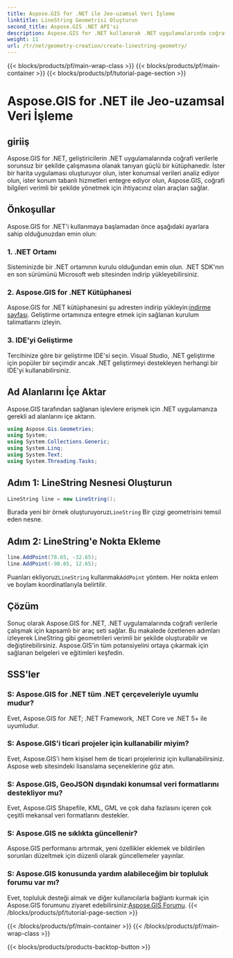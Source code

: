 ```yaml
---
title: Aspose.GIS for .NET ile Jeo-uzamsal Veri İşleme
linktitle: LineString Geometrisi Oluşturun
second_title: Aspose.GIS .NET API'si
description: Aspose.GIS for .NET kullanarak .NET uygulamalarında coğrafi verilerle nasıl çalışılacağını öğrenin. Haritaları zahmetsizce oluşturun, analiz edin ve görselleştirin.
weight: 11
url: /tr/net/geometry-creation/create-linestring-geometry/
---
```


{{< blocks/products/pf/main-wrap-class >}}
{{< blocks/products/pf/main-container >}}
{{< blocks/products/pf/tutorial-page-section >}}

# Aspose.GIS for .NET ile Jeo-uzamsal Veri İşleme

## giriiş
Aspose.GIS for .NET, geliştiricilerin .NET uygulamalarında coğrafi verilerle sorunsuz bir şekilde çalışmasına olanak tanıyan güçlü bir kütüphanedir. İster bir harita uygulaması oluşturuyor olun, ister konumsal verileri analiz ediyor olun, ister konum tabanlı hizmetleri entegre ediyor olun, Aspose.GIS, coğrafi bilgileri verimli bir şekilde yönetmek için ihtiyacınız olan araçları sağlar.
## Önkoşullar
Aspose.GIS for .NET'i kullanmaya başlamadan önce aşağıdaki ayarlara sahip olduğunuzdan emin olun:
### 1. .NET Ortamı
Sisteminizde bir .NET ortamının kurulu olduğundan emin olun. .NET SDK'nın en son sürümünü Microsoft web sitesinden indirip yükleyebilirsiniz.
### 2. Aspose.GIS for .NET Kütüphanesi
 Aspose.GIS for .NET kütüphanesini şu adresten indirip yükleyin:[indirme sayfası](https://releases.aspose.com/gis/net/). Geliştirme ortamınıza entegre etmek için sağlanan kurulum talimatlarını izleyin.
### 3. IDE'yi Geliştirme
Tercihinize göre bir geliştirme IDE'si seçin. Visual Studio, .NET geliştirme için popüler bir seçimdir ancak .NET geliştirmeyi destekleyen herhangi bir IDE'yi kullanabilirsiniz.

## Ad Alanlarını İçe Aktar
Aspose.GIS tarafından sağlanan işlevlere erişmek için .NET uygulamanıza gerekli ad alanlarını içe aktarın.

```csharp
using Aspose.Gis.Geometries;
using System;
using System.Collections.Generic;
using System.Linq;
using System.Text;
using System.Threading.Tasks;
```
## Adım 1: LineString Nesnesi Oluşturun
```csharp
LineString line = new LineString();
```
 Burada yeni bir örnek oluşturuyoruz`LineString` Bir çizgi geometrisini temsil eden nesne.
## Adım 2: LineString'e Nokta Ekleme
```csharp
line.AddPoint(78.65, -32.65);
line.AddPoint(-98.65, 12.65);
```
 Puanları ekliyoruz`LineString` kullanmak`AddPoint` yöntem. Her nokta enlem ve boylam koordinatlarıyla belirtilir.

## Çözüm
Sonuç olarak Aspose.GIS for .NET, .NET uygulamalarında coğrafi verilerle çalışmak için kapsamlı bir araç seti sağlar. Bu makalede özetlenen adımları izleyerek LineString gibi geometrileri verimli bir şekilde oluşturabilir ve değiştirebilirsiniz. Aspose.GIS'in tüm potansiyelini ortaya çıkarmak için sağlanan belgeleri ve eğitimleri keşfedin.
## SSS'ler
### S: Aspose.GIS for .NET tüm .NET çerçeveleriyle uyumlu mudur?
Evet, Aspose.GIS for .NET; .NET Framework, .NET Core ve .NET 5+ ile uyumludur.
### S: Aspose.GIS'i ticari projeler için kullanabilir miyim?
Evet, Aspose.GIS'i hem kişisel hem de ticari projeleriniz için kullanabilirsiniz. Aspose web sitesindeki lisanslama seçeneklerine göz atın.
### S: Aspose.GIS, GeoJSON dışındaki konumsal veri formatlarını destekliyor mu?
Evet, Aspose.GIS Shapefile, KML, GML ve çok daha fazlasını içeren çok çeşitli mekansal veri formatlarını destekler.
### S: Aspose.GIS ne sıklıkta güncellenir?
Aspose.GIS performansı artırmak, yeni özellikler eklemek ve bildirilen sorunları düzeltmek için düzenli olarak güncellemeler yayınlar.
### S: Aspose.GIS konusunda yardım alabileceğim bir topluluk forumu var mı?
 Evet, topluluk desteği almak ve diğer kullanıcılarla bağlantı kurmak için Aspose.GIS forumunu ziyaret edebilirsiniz:[Aspose.GIS Forumu](https://forum.aspose.com/c/gis/33).
{{< /blocks/products/pf/tutorial-page-section >}}

{{< /blocks/products/pf/main-container >}}
{{< /blocks/products/pf/main-wrap-class >}}

{{< blocks/products/products-backtop-button >}}
